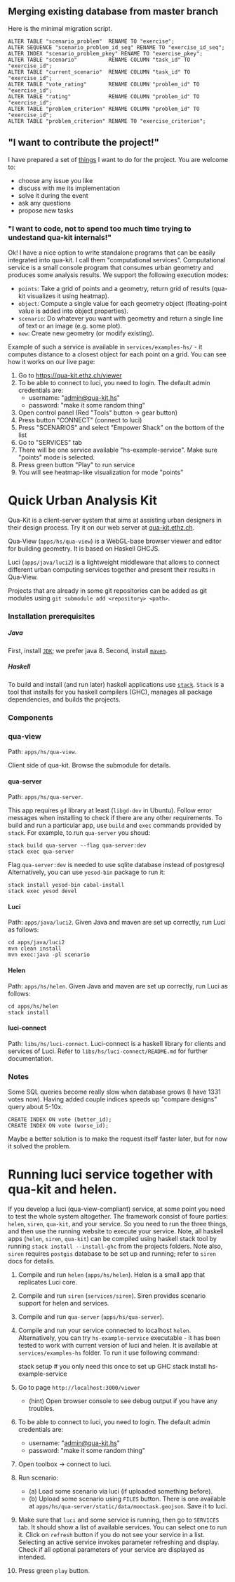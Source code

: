 ## Merging existing database from master branch

Here is the minimal migration script.
```
ALTER TABLE "scenario_problem"  RENAME TO "exercise";
ALTER SEQUENCE "scenario_problem_id_seq" RENAME TO "exercise_id_seq";
ALTER INDEX "scenario_problem_pkey" RENAME TO "exercise_pkey";
ALTER TABLE "scenario"          RENAME COLUMN "task_id" TO "exercise_id";
ALTER TABLE "current_scenario"  RENAME COLUMN "task_id" TO "exercise_id";
ALTER TABLE "vote_rating"       RENAME COLUMN "problem_id" TO "exercise_id";
ALTER TABLE "rating"            RENAME COLUMN "problem_id" TO "exercise_id";
ALTER TABLE "problem_criterion" RENAME COLUMN "problem_id" TO "exercise_id";
ALTER TABLE "problem_criterion" RENAME TO "exercise_criterion";
```

## "I want to contribute the project!"

I have prepared a set of [things](https://github.com/achirkin/qua-kit/issues) I want to do for the project. You are welcome to:
 * choose any issue you like
 * discuss with me its implementation
 * solve it during the event
 * ask any questions
 * propose new tasks

### "I want to code, not to spend too much time trying to undestand qua-kit internals!"

Ok! I have a nice option to write standalone programs that can be easily integrated into qua-kit. I call them "computational services". Computational service is a small console program that consumes urban geometry and produces some analysis results.
We support the following execution modes:
 * `points`: Take a grid of points and a geometry, return grid of results (qua-kit visualizes it using heatmap).
 * `object`: Compute a single value for each geometry object (floating-point value is added into object properties).
 * `scenario`: Do whatever you want with geometry and return a single line of text or an image (e.g. some plot).
 * `new`: Create new geometry (or modify existing).

Example of such a service is available in `services/examples-hs/` - it computes distance to a closest object for each point on a grid. You can see how it works on our live page:
 1. Go to https://qua-kit.ethz.ch/viewer
 2. To be able to connect to luci, you need to login. The default admin credentials are:
    * username: "admin@qua-kit.hs"
    * password: "make it some random thing"
 3. Open control panel (Red "Tools" button -> gear button)
 4. Press button "CONNECT" (connect to luci)
 5. Press "SCENARIOS" and select "Empower Shack" on the bottom of the list
 6. Go to "SERVICES" tab
 7. There will be one service available "hs-example-service". Make sure "points" mode is selected.
 8. Press green button "Play" to run service
 9. You will see heatmap-like visualization for mode "points"


# Quick Urban Analysis Kit


Qua-Kit is a client-server system that aims at assisting urban designers in their design process.
Try it on our web server at [qua-kit.ethz.ch](http://qua-kit.ethz.ch).

Qua-View (`apps/hs/qua-view`) is a WebGL-base browser viewer and editor for building geometry. It is based on Haskell GHCJS.

Luci (`apps/java/luci2`) is a lightweight middleware that allows to connect different urban computing services together
and present their results in Qua-View.

Projects that are already in some git repositories can be added as git modules
using `git submodule add <repository> <path>`.

### Installation prerequisites

##### Java
First, install
[`JDK`](http://www.oracle.com/technetwork/java/javase/downloads/index.html);
we prefer java 8.
Second, install
[`maven`](https://maven.apache.org/).

##### Haskell
To build and install (and run later) haskell applications use
[`stack`](http://docs.haskellstack.org/en/stable/README.html).
`Stack` is a tool that installs for you haskell compilers (GHC), manages all package dependencies,
and builds the projects.

### Components

### qua-view

Path: `apps/hs/qua-view`.

Client side of qua-kit. Browse the submodule for details.

#### qua-server

Path: `apps/hs/qua-server`.

This app requires `gd` library at least (`libgd-dev` in Ubuntu).
Follow error messages when installing to check if there are any other requirements.
To build and run a particular app, use `build` and `exec` commands provided by `stack`.
For example, to run `qua-server` you shoud:
```
stack build qua-server --flag qua-server:dev
stack exec qua-server
```
Flag `qua-server:dev` is needed to use sqlite database instead of postgresql
Alternatively, you can use `yesod-bin` package to run it:
```
stack install yesod-bin cabal-install
stack exec yesod devel
```

#### Luci

Path: `apps/java/luci2`.
Given Java and maven are set up correctly, run Luci as follows:
```
cd apps/java/luci2
mvn clean install
mvn exec:java -pl scenario
```

#### Helen

Path: `apps/hs/helen`.
Given Java and maven are set up correctly, run Luci as follows:
```
cd apps/hs/helen
stack install
```


#### luci-connect

Path: `libs/hs/luci-connect`.
Luci-connect is a haskell library for clients and services of Luci.
Refer to `libs/hs/luci-connect/README.md` for further documentation.


### Notes

Some SQL queries become really slow when database grows (I have 1331 votes now).
Having added couple indices speeds up "compare designs" query about 5-10x.
```
CREATE INDEX ON vote (better_id);
CREATE INDEX ON vote (worse_id);
```
Maybe a better solution is to make the request itself faster later,
but for now it solved the problem.


# Running luci service together with qua-kit and helen.

If you develop a luci (qua-view-compliant) service, at some point you need to test the whole system altogether.
The framework consist of foure parties: `helen`, `siren`, `qua-kit`, and your service.
So you need to run the three things, and then use the running website to execute your service.
Note, all haskell apps (`helen`, `siren`, `qua-kit`) can be compiled using 
haskell stack tool by running `stack install --install-ghc` from the projects folders.
Note also, `siren` requires `postgis` database to be set up and running;
refer to `siren` docs for details.

  1. Compile and run `helen` (`apps/hs/helen`).
     Helen is a small app that replicates Luci core. 
  3. Compile and run `siren` (`services/siren`).
     Siren provides scenario support for helen and services.
  2. Compile and run `qua-server` (`apps/hs/qua-server`).
  4. Compile and run your service connected to localhost `helen`.
     Alternatively, you can try `hs-example-service` executable - it has been tested to work with current version of luci and helen.
     It is available at `services/examples-hs` folder.
     To run it use following command:
     
        stack setup # you only need this once to set up GHC
        stack install
        hs-example-service
     
  5. Go to page `http://localhost:3000/viewer`
      * (hint) Open browser console to see debug output if you have any troubles.
  6. To be able to connect to luci, you need to login. The default admin credentials are:
      * username: "admin@qua-kit.hs"
      * password: "make it some random thing"
  7. Open toolbox -> connect to luci.
  8. Run scenario:
      * (a) Load some scenario via luci (if uploaded something before).
      * (b) Upload some scenario using `FILES` button.
            There is one available at `apps/hs/qua-server/static/data/mooctask.geojson`.
            Save it to luci.
  9. Make sure that `luci` and some service is running, then go to `SERVICES` tab.
     It should show a list of available services.
     You can select one to run it.
     Click on `refresh` button if you do not see your service in a list.
     Selecting an active service invokes parameter refreshing and display.
     Check if all optional parameters of your service are displayed as intended.
  10. Press green `play` button.
     
